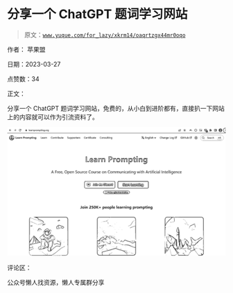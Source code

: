 # 分享一个 ChatGPT 题词学习网站

> 原文：[`www.yuque.com/for_lazy/xkrm14/oaqrtzgx44mr0oqo`](https://www.yuque.com/for_lazy/xkrm14/oaqrtzgx44mr0oqo)



作者： 苹果盟



日期：2023-03-27



点赞数：34



正文：



分享一个 ChatGPT 题词学习网站，免费的，从小白到进阶都有，直接扒一下网站上的内容就可以作为引流资料了。



![](img/d54552b054c7e5fd44e17d4a64c45136.png)  

评论区：



公众号懒人找资源，懒人专属群分享

